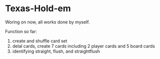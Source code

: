 # Texas-Hold-em

Woring on now, all works done by myself.

Function so far:

1. create and shuffle card set
2. delal cards, create 7 cards including 2 player cards and 5 board cards
3. identifying straight, flush, and straightflush
